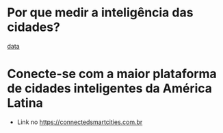 # Por que medir a inteligência das cidades?

[data](https://www.imd.org/smart-city-observatory/home/)

# Conecte-se com a maior plataforma de cidades inteligentes da América Latina 
- Link no https://connectedsmartcities.com.br
